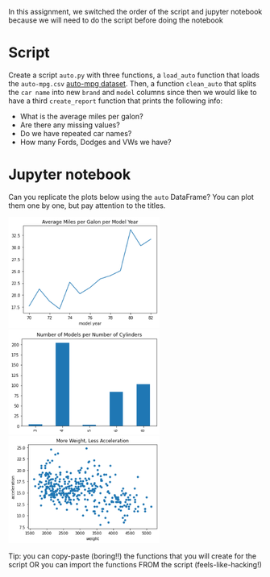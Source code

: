 In this assignment, we switched the order of the script and jupyter notebook because we will need to do the script before doing the notebook


# Script

Create a script `auto.py` with three functions, a `load_auto` function that loads the `auto-mpg.csv` [auto-mpg dataset](https://archive.ics.uci.edu/ml/datasets/auto+mpg). Then, a function `clean_auto` that splits the `car name` into new `brand` and `model` columns since then we would like to have a third `create_report` function that prints the following info:
- What is the average miles per galon?
- Are there any missing values?
- Do we have repeated car names?
- How many Fords, Dodges and VWs we have?

# Jupyter notebook

Can you replicate the plots below using the `auto` DataFrame? You can plot them one by one, but pay attention to the titles.
<p float='left'>
    <img src=media/exercise-mpg_per_year.png width="300" />
    <img src=media/exercise-models_per_cylinders.png width="300" />
    <img src=media/exercise-weight_acceleration.png width="300" />
</p>

Tip: you can copy-paste (boring!!) the functions that you will create for the script OR you can import the functions FROM the script (feels-like-hacking!)
